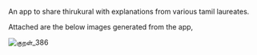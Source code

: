 An app to share thirukural with explanations from various tamil laureates. 

Attached are the below images generated from the app, 

![குறள்_386](https://github.com/user-attachments/assets/9a3113b4-7b92-4f9c-95e7-4eb022f1032e)
